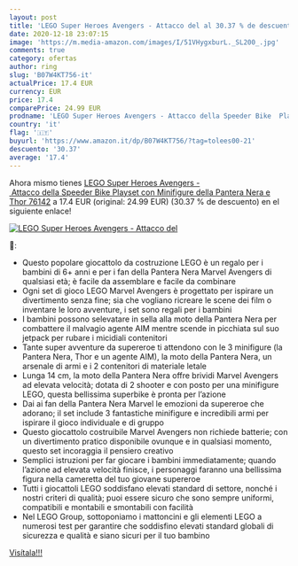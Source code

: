 ```yaml
---
layout: post
title: 'LEGO Super Heroes Avengers - Attacco del al 30.37 % de descuento'
date: 2020-12-18 23:07:15
image: 'https://m.media-amazon.com/images/I/51VHygxburL._SL200_.jpg'
comments: true
category: ofertas
author: ring
slug: 'B07W4KT756-it'
actualPrice: 17.4 EUR
currency: EUR
price: 17.4
comparePrice: 24.99 EUR
prodname: 'LEGO Super Heroes Avengers - Attacco della Speeder Bike  Playset con Minifigure della Pantera Nera e Thor  76142'
country: 'it'
flag: '🇮🇹'
buyurl: 'https://www.amazon.it/dp/B07W4KT756/?tag=tolees00-21'
descuento: '30.37'
average: '17.4'
---
```


Ahora mismo tienes [LEGO Super Heroes Avengers - Attacco della Speeder Bike  Playset con Minifigure della Pantera Nera e Thor  76142](https://www.amazon.it/dp/B07W4KT756/?tag=tolees00-21) a 17.4 EUR (original: 24.99 EUR) (30.37 %  de descuento) en el siguiente enlace!

[![LEGO Super Heroes Avengers - Attacco del](https://m.media-amazon.com/images/I/51VHygxburL._SL200_.jpg)](https://www.amazon.it/dp/B07W4KT756/?tag=tolees00-21)

🔎:

- Questo popolare giocattolo da costruzione LEGO è un regalo per i bambini di 6+ anni e per i fan della Pantera Nera Marvel Avengers di qualsiasi età; è facile da assemblare e facile da combinare
- Ogni set di gioco LEGO Marvel Avengers è progettato per ispirare un divertimento senza fine; sia che vogliano ricreare le scene dei film o inventare le loro avventure, i set sono regali per i bambini
- I bambini possono selevatare in sella alla moto della Pantera Nera per combattere il malvagio agente AIM mentre scende in picchiata sul suo jetpack per rubare i micidiali contenitori
- Tante super avventure da supereroe ti attendono con le 3 minifigure (la Pantera Nera, Thor e un agente AIM), la moto della Pantera Nera, un arsenale di armi e i 2 contenitori di materiale letale
- Lunga 14 cm, la moto della Pantera Nera offre brividi Marvel Avengers ad elevata velocità; dotata di 2 shooter e con posto per una minifigure LEGO, questa bellissima superbike è pronta per l’azione
- Dai ai fan della Pantera Nera Marvel le emozioni da supereroe che adorano; il set include 3 fantastiche minifigure e incredibili armi per ispirare il gioco individuale e di gruppo
- Questo giocattolo costruibile Marvel Avengers non richiede batterie; con un divertimento pratico disponibile ovunque e in qualsiasi momento, questo set incoraggia il pensiero creativo
- Semplici istruzioni per far giocare i bambini immediatamente; quando l’azione ad elevata velocità finisce, i personaggi faranno una bellissima figura nella cameretta del tuo giovane supereroe
- Tutti i giocattoli LEGO soddisfano elevati standard di settore, nonché i nostri criteri di qualità; puoi essere sicuro che sono sempre uniformi, compatibili e montabili e smontabili con facilità
- Nel LEGO Group, sottoponiamo i mattoncini e gli elementi LEGO a numerosi test per garantire che soddisfino elevati standard globali di sicurezza e qualità e siano sicuri per il tuo bambino

[Visítala!!!](https://www.amazon.it/dp/B07W4KT756/?tag=tolees00-21)
